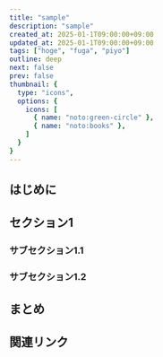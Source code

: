 ```yaml
---
title: "sample"
description: "sample"
created_at: 2025-01-1T09:00:00+09:00
updated_at: 2025-01-1T09:00:00+09:00
tags: ["hoge", "fuga", "piyo"]
outline: deep
next: false
prev: false
thumbnail: {
  type: "icons",
  options: {
    icons: [
      { name: "noto:green-circle" },
      { name: "noto:books" },
    ]
  }
}
---
```


## はじめに

## セクション1

### サブセクション1.1

### サブセクション1.2

## まとめ

## 関連リンク
